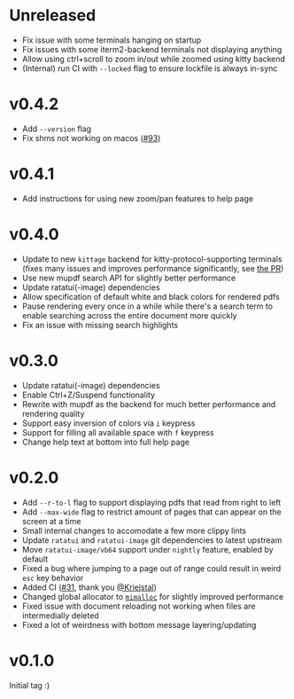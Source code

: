 # Unreleased

- Fix issue with some terminals hanging on startup
- Fix issues with some iterm2-backend terminals not displaying anything
- Allow using ctrl+scroll to zoom in/out while zoomed using kitty backend
- (Internal) run CI with `--locked` flag to ensure lockfile is always in-sync

# v0.4.2

- Add `--version` flag
- Fix shms not working on macos ([#93](https://github.com/itsjunetime/tdf/pull/93))

# v0.4.1

- Add instructions for using new zoom/pan features to help page

# v0.4.0

- Update to new `kittage` backend for kitty-protocol-supporting terminals (fixes many issues and improves performance significantly, see [the PR](https://github.com/itsjunetime/tdf/pull/74))
- Use new mupdf search API for slightly better performance
- Update ratatui(-image) dependencies
- Allow specification of default white and black colors for rendered pdfs
- Pause rendering every once in a while while there's a search term to enable searching across the entire document more quickly
- Fix an issue with missing search highlights

# v0.3.0

- Update ratatui(-image) dependencies
- Enable Ctrl+Z/Suspend functionality
- Rewrite with mupdf as the backend for much better performance and rendering quality
- Support easy inversion of colors via `i` keypress
- Support for filling all available space with `f` keypress
- Change help text at bottom into full help page

# v0.2.0

- Add `--r-to-l` flag to support displaying pdfs that read from right to left
- Add `--max-wide` flag to restrict amount of pages that can appear on the screen at a time
- Small internal changes to accomodate a few more clippy lints
- Update `ratatui` and `ratatui-image` git dependencies to latest upstream
- Move `ratatui-image/vb64` support under `nightly` feature, enabled by default
- Fixed a bug where jumping to a page out of range could result in weird `esc` key behavior
- Added CI ([#31](https://github.com/itsjunetime/tdf/pull/31), thank you [@Kriejstal](https://github.com/Kreijstal))
- Changed global allocator to [`mimalloc`](https://github.com/purpleprotocol/mimalloc_rust) for slightly improved performance
- Fixed issue with document reloading not working when files are intermedially deleted
- Fixed a lot of weirdness with bottom message layering/updating

# v0.1.0

Initial tag :)
